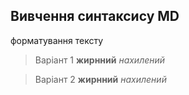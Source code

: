 ## Вивчення синтаксису MD

форматування тексту 

>Варіант 1
**жирнний**
*нахилений*

>Варіант 2
__жирнний__
_нахилений_
